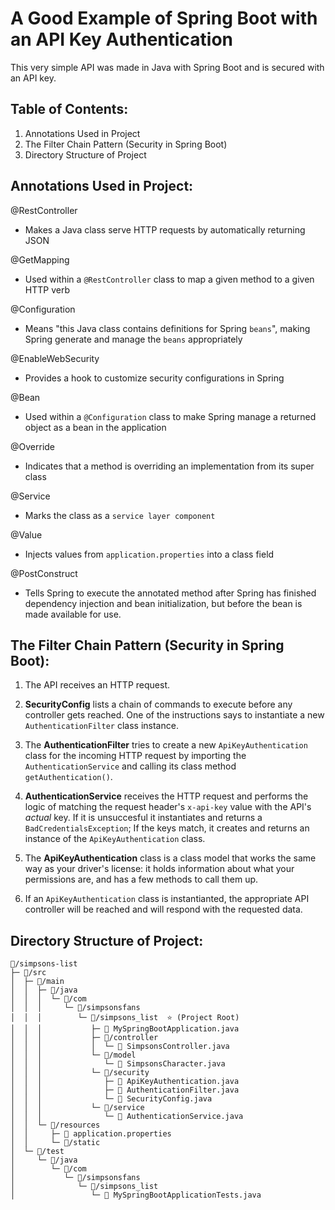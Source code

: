 # A Good Example of Spring Boot with an API Key Authentication

This very simple API was made in Java with Spring Boot and is secured with an API key.
## Table of Contents:

 1. Annotations Used in Project 
 2. The Filter Chain Pattern (Security in Spring Boot)
 3. Directory Structure of Project

## Annotations Used in Project:
@RestController
 - Makes a Java class serve HTTP requests by automatically returning JSON

@GetMapping
- Used within a `@RestController` class to map a given method to a given HTTP verb

@Configuration
- Means "this Java class contains definitions for Spring `beans`", making Spring generate and manage the `beans` appropriately

@EnableWebSecurity
- Provides a hook to customize security configurations in Spring

@Bean
- Used within a `@Configuration` class to make Spring manage a returned object as a bean in the application

@Override
- Indicates that a method is overriding an implementation from its super class

@Service
- Marks the class as a `service layer component`

@Value
- Injects values from `application.properties` into a class field

@PostConstruct
- Tells Spring to execute the annotated method after Spring has finished dependency injection and bean initialization, but before the bean is made available for use.

## The Filter Chain Pattern (Security in Spring Boot):

1. The API receives an HTTP request.

2. **SecurityConfig** lists a chain of commands to execute before any controller gets reached. One of the instructions says to instantiate a new `AuthenticationFilter` class instance.

3. The **AuthenticationFilter** tries to create a new `ApiKeyAuthentication` class for the incoming HTTP request by importing the `AuthenticationService` and calling its class method `getAuthentication()`.

4. **AuthenticationService** receives the HTTP request and performs the logic of matching the request header's `x-api-key` value with the API's _actual_ key. If it is unsuccesful it instantiates and returns a `BadCredentialsException`; If the keys match, it creates and returns an instance of the `ApiKeyAuthentication` class.

5. The **ApiKeyAuthentication** class is a class model that works the same way as your driver's license: it holds information about what your permissions are, and has a few methods to call them up.

6. If an `ApiKeyAuthentication` class is instantianted, the appropriate API controller will be reached and will respond with the requested data.

## Directory Structure of Project:
```
📁/simpsons-list
├─ 📁/src
│  ├─ 📁/main
│  │  ├─ 📁/java
│  │  │  └─ 📁/com
│  │  │     └─ 📁/simpsonsfans
│  │  │        └─ 📁/simpsons_list  ⭐ (Project Root)
│  │  │           ├─ 📄 MySpringBootApplication.java
│  │  │           ├─ 📁/controller
│  │  │           │  └─ 📄 SimpsonsController.java
│  │  │           └─ 📁/model
│  │  │              └─ 📄 SimpsonsCharacter.java
│  │  │           └─ 📁/security
│  │  │              ├─ 📄 ApiKeyAuthentication.java
│  │  │              ├─ 📄 AuthenticationFilter.java
│  │  │              └─ 📄 SecurityConfig.java
│  │  │           └─ 📁/service
│  │  │              └─ 📄 AuthenticationService.java
│  │  └─ 📁/resources
│  │     ├─ 📄 application.properties
│  │     └─ 📁/static
│  └─ 📁/test
│     └─ 📁/java
│        └─ 📁/com
│           └─ 📁/simpsonsfans
│              └─ 📁/simpsons_list
│                 └─ 📄 MySpringBootApplicationTests.java
```